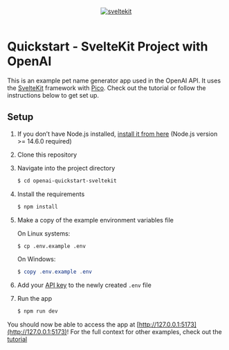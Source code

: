 <br />
<div align="center">
<a href="https://github.com/nguyentuansi/openai-quickstart-sveltekit">
<img src="https://user-images.githubusercontent.com/11630812/114088279-7cd7be80-98d2-11eb-883c-66c3bf48f293.png" alt="sveltekit" /></a>
</div>
<br />

# Quickstart - SvelteKit Project with OpenAI

This is an example pet name generator app used in the OpenAI API. It uses the [SvelteKit](https://kit.svelte.dev/) framework with [Pico](https://picocss.com/). Check out the tutorial or follow the instructions below to get set up.

## Setup

1. If you don’t have Node.js installed, [install it from here](https://nodejs.org/en/) (Node.js version >= 14.6.0 required)

2. Clone this repository

3. Navigate into the project directory

   ```bash
   $ cd openai-quickstart-sveltekit
   ```

4. Install the requirements

   ```bash
   $ npm install
   ```

5. Make a copy of the example environment variables file

   On Linux systems: 
   ```bash
   $ cp .env.example .env
   ```
   On Windows:
   ```powershell
   $ copy .env.example .env
   ```
6. Add your [API key](https://beta.openai.com/account/api-keys) to the newly created `.env` file

7. Run the app

   ```bash
   $ npm run dev
   ```

You should now be able to access the app at [http://127.0.0.1:5173](http://127.0.0.1:5173)! For the full context for other examples, check out the [tutorial](https://beta.openai.com/docs/quickstart)
